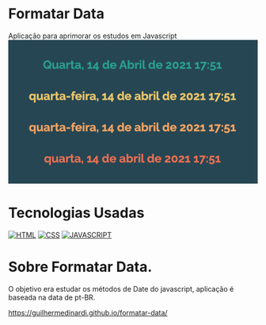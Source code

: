 # Formatar Data
Aplicação para aprimorar os estudos em Javascript
<img src="https://github.com/guilhermedinardi/formatar-data/blob/main/assets/data.png">

# Tecnologias Usadas

[![HTML](https://img.shields.io/badge/html%20-%23323330.svg?&style=for-the-badge&logo=html&logoColor=black&color=FF8000)](#)
[![CSS](https://img.shields.io/badge/css%20-%23323330.svg?&style=for-the-badge&logo=css&logoColor=black&color=2E64FE)](#)
[![JAVASCRIPT](https://img.shields.io/badge/javascript%20-%23323330.svg?&style=for-the-badge&logo=css&logoColor=black&color=FFFF00)](#)


# Sobre Formatar Data.
O objetivo era estudar os métodos de Date do javascript, aplicação é baseada na data de pt-BR.

https://guilhermedinardi.github.io/formatar-data/
